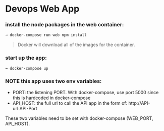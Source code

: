 # Devops Web App


### install the node packages in the web container:
```sh
→ docker-compose run web npm install
```
> Docker will download all of the images for the container.

### start up the app:
```sh
→ docker-compose up
```

###  NOTE this app uses two env variables:

- PORT: the listening PORT. With docker-compose, use port 5000 since this is hardcoded in docker-compose
- API_HOST: the full url to call the API app in the form of: http://API-url:API-Port

These two variables need to be set with docker-compose (WEB_PORT, API_HOST).
